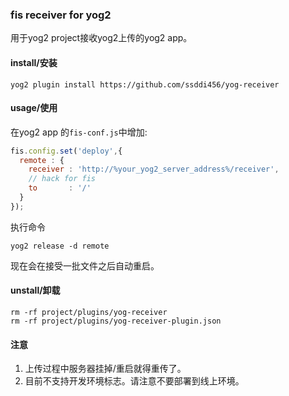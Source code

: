 ### fis receiver for yog2

用于yog2 project接收yog2上传的yog2 app。

#### install/安装

```
yog2 plugin install https://github.com/ssddi456/yog-receiver
```

#### usage/使用
在yog2 app 的```fis-conf.js```中增加:
```js
fis.config.set('deploy',{
  remote : {
    receiver : 'http://%your_yog2_server_address%/receiver',
    // hack for fis
    to       : '/'
  }
});
```

执行命令

```
yog2 release -d remote
```

现在会在接受一批文件之后自动重启。

#### unstall/卸载

```
rm -rf project/plugins/yog-receiver
rm -rf project/plugins/yog-receiver-plugin.json
```

#### 注意

1. 上传过程中服务器挂掉/重启就得重传了。
2. 目前不支持开发环境标志。请注意不要部署到线上环境。
